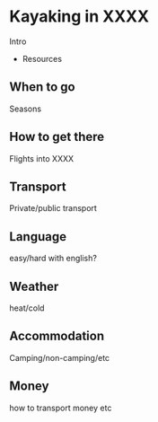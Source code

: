 Kayaking in XXXX
================

Intro

  * Resources

When to go
----------

Seasons

How to get there
----------------

Flights into XXXX

Transport
---------

Private/public transport

Language
--------

easy/hard with english?

Weather
-------

heat/cold

Accommodation
-------------

Camping/non-camping/etc

Money
-----

how to transport money etc



